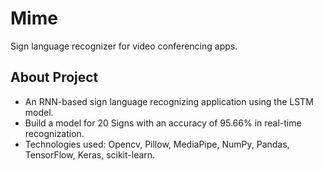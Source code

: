 # Mime
Sign language recognizer for video conferencing apps.

## About Project

* An RNN-based sign language recognizing application using the LSTM model.
* Build a model for 20 Signs with an accuracy of 95.66% in real-time recognization.
* Technologies used: Opencv, Pillow, MediaPipe, NumPy, Pandas, TensorFlow, Keras, scikit-learn.
